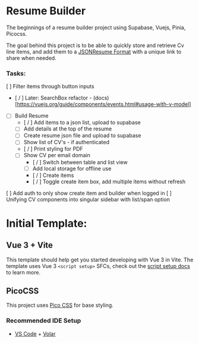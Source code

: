 # Resume Builder

The beginnings of a resume builder project using Supabase, Vuejs, Pinia, Picocss.

The goal behind this project is to be able to quickly store and retrieve Cv line items, and add them to a [JSONResume Format](https://jsonresume.org) with a unique link to share when needed.

### Tasks:

[ ] Filter items through button inputs

- [ / ] Later: SearchBox refactor - (docs)[https://vuejs.org/guide/components/events.html#usage-with-v-model]
- [ ] Build Resume
  - [ / ] Add items to a json list, upload to supabase
  - [ ] Add details at the top of the resume
  - [ ] Create resume json file and upload to supabase
  - [ ] Show list of CV's - if authenticated
  - [ / ] Print styling for PDF
  - [ ] Show CV per email domain
    - [ / ] Switch between table and list view 
    - [ ] Add local storage for offline use 
    - [ / ] Create items 
    - [ / ] Toggle create item box, add multiple items without refresh

[ ] Add auth to only show create item and builder when logged in
[ ] Unifying CV components into singular sidebar with list/span option

# Initial Template:

## Vue 3 + Vite

This template should help get you started developing with Vue 3 in Vite. The template uses Vue 3 `<script setup>` SFCs, check out the [script setup docs](https://v3.vuejs.org/api/sfc-script-setup.html#sfc-script-setup) to learn more.

## PicoCSS

This project uses [Pico CSS](https://picocss.com/) for base styling.

### Recommended IDE Setup

- [VS Code](https://code.visualstudio.com/) + [Volar](https://marketplace.visualstudio.com/items?itemName=Vue.volar)
